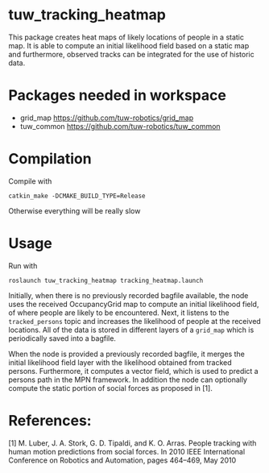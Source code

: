 tuw_tracking_heatmap
===

This package creates heat maps of likely locations of people in a static map. It is able to compute an initial likelihood field based on a static map and furthermore, observed tracks can be integrated for the use of historic data.

# Packages needed in workspace
* grid_map https://github.com/tuw-robotics/grid_map
* tuw_common https://github.com/tuw-robotics/tuw_common

# Compilation
Compile with 
```
catkin_make -DCMAKE_BUILD_TYPE=Release
```
Otherwise everything will be really slow

# Usage

Run with
```
roslaunch tuw_tracking_heatmap tracking_heatmap.launch
```

Initially, when there is no previously recorded bagfile available, the node uses the received OccupancyGrid map to compute an initial likelihood field, of where people are likely to be encountered. Next, it listens to the `tracked_persons` topic and increases the likelihood of people at the received locations. All of the data is stored in different layers of a `grid_map` which is periodically saved into a bagfile. 

When the node is provided a previously recorded bagfile, it merges the initial likelihood field layer with the likelihood obtained from tracked persons. Furthermore, it computes a vector field, which is used to predict a persons path in the MPN framework. In addition the node can optionally compute the static portion of social forces as proposed in [1]. 


# References:
[1] M. Luber, J. A. Stork, G. D. Tipaldi, and K. O. Arras. People tracking with
human motion predictions from social forces. In 2010 IEEE International
Conference on Robotics and Automation, pages 464–469, May 2010
